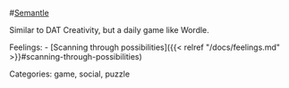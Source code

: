 #[Semantle](https://semantle.novalis.org/)

Similar to DAT Creativity, but a daily game like Wordle.

Feelings:   - [Scanning through possibilities]({{< relref "/docs/feelings.md" >}}#scanning-through-possibilities)

Categories: game, social, puzzle